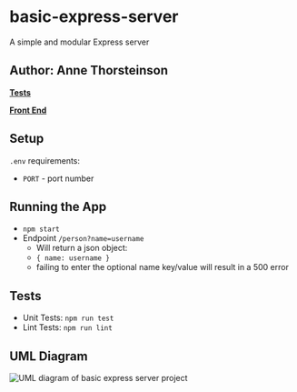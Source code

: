 # basic-express-server

A simple and modular Express server

## Author: Anne Thorsteinson

**[Tests](https://github.com/AnneThor/basic-express-server/actions)**

**[Front End](https://express-basic-server.herokuapp.com/person?name=Anne)**

## Setup

```.env``` requirements:

- ```PORT``` - port number

## Running the App

- ```npm start```
- Endpoint ```/person?name=username```
  - Will return a json object:
  - ```{ name: username }```
  - failing to enter the optional name key/value will result in a 500 error

## Tests

- Unit Tests: ```npm run test```
- Lint Tests: ```npm run lint```


## UML Diagram 

![UML diagram of basic express server project](./LabClass02.png)
